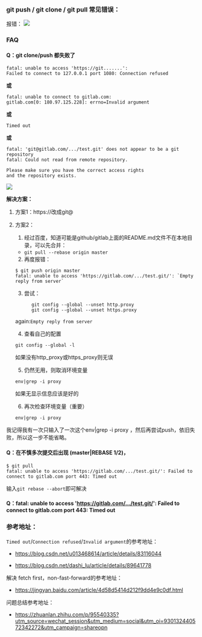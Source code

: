 ### git push / git clone / git pull 常见错误：

报错：
![](https://img2020.cnblogs.com/blog/2191525/202012/2191525-20201207235228313-1758146954.png)

### FAQ

#### Q：git clone/push 都失败了

```
fatal: unable to access 'https://git.......': 
Failed to connect to 127.0.0.1 port 1080: Connection refused
```

**或**
```
fatal: unable to connect to gitlab.com:
gitlab.com[0: 180.97.125.228]: errno=Invalid argument
```

**或**

`Timed out`

**或**

```
fatal: 'git@gitlab.com/.../test.git' does not appear to be a git repository
fatal: Could not read from remote repository.

Please make sure you have the correct access rights
and the repository exists.
```

![](https://img2020.cnblogs.com/blog/2191525/202012/2191525-20201207234828195-1259868842.png)

**解决方案：**
1. 方案1：https://改成git@

2. 方案2：

      1. 经过百度，知道可能是github/gitlab上面的README.md文件不在本地目录，可以先合并：

      * `git pull --rebase origin master`

      2. 再度报错：

      ```
      $ git push origin master
      fatal: unable to access 'https://gitlab.com/.../test.git/': `Empty reply from server`
      ```

      3. 尝试：

      ```
            git config --global --unset http.proxy 
            git config --global --unset https.proxy
      ```

      again:`Empty reply from server`

      4. 查看自己的配置

      `git config --global -l`

      如果没有http_proxy或https_proxy则无误

      5. 仍然无用，则取消环境变量

      `env|grep -i proxy  `

      如果无显示信息应该是好的

      6. 再次检查环境变量（重要）

      `env|grep -i proxy`  

我记得我有一次只输入了一次这个env|grep -i proxy ，然后再尝试push，依旧失败，所以这一步不能省略。

#### Q：在不慎多次提交后出现 (master|REBASE 1/2)，

```
$ git pull
fatal: unable to access 'https://gitlab.com/.../test.git/': Failed to connect to gitlab.com port 443: Timed out
```

输入`git rebase --abort`即可解决

#### Q：fatal: unable to access 'https://gitlab.com/.../test.git/': Failed to connect to gitlab.com port 443: Timed out


### 参考地址：

`Timed out`/`Connection refused`/`Invalid argument`的参考地址：

* https://blog.csdn.net/u013468614/article/details/83116044

* https://blog.csdn.net/dashi_lu/article/details/89641778

解决 fetch first，non-fast-forward的参考地址：

* https://jingyan.baidu.com/article/4d58d5414d212f9dd4e9c0df.html

问题总结参考地址：

* https://zhuanlan.zhihu.com/p/95540335?utm_source=wechat_session&utm_medium=social&utm_oi=930132440572342272&utm_campaign=shareopn